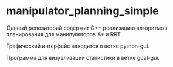 # manipulator_planning_simple
Данный репозиторий содержит С++ реализацию алгоритмов планирования для манипуляторов A* и RRT. 

Графический интерфейс находится в ветке python-gui.

Программа для визуализации статистики в ветке goal-gui.

